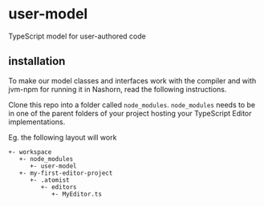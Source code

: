 # user-model
TypeScript model for user-authored code

## installation

To make our model classes and interfaces work with the compiler and with jvm-npm
for running it in Nashorn, read the following instructions.

Clone this repo into a folder called `node_modules`. `node_modules` needs to be
in one of the parent folders of your project hosting your TypeScript Editor implementations.

Eg. the following layout will work

```
+- workspace
   +- node_modules
      +- user-model
   +- my-first-editor-project
      +- .atomist
         +- editors
            +- MyEditor.ts
```
